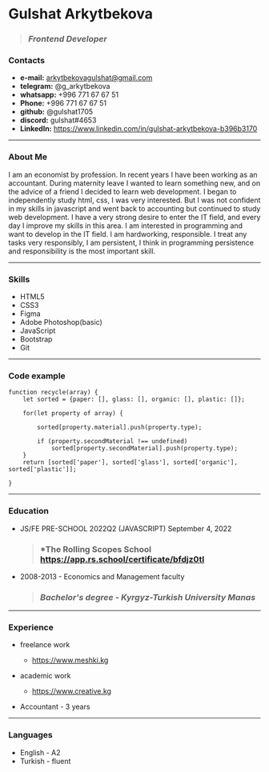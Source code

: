 # Gulshat Arkytbekova

>### *Frontend Developer*


### Contacts
- __e-mail:__ <arkytbekovagulshat@gmail.com>
- __telegram:__ @g_arkytbekova
- __whatsapp:__ +996 771 67 67 51
- __Phone:__ +996 771 67 67 51
- __github:__ @gulshat1705
- __discord:__ gulshat#4653
- __LinkedIn:__ <https://www.linkedin.com/in/gulshat-arkytbekova-b396b3170>

___________

### About Me
I am an economist by profession. In recent years I have been working as an accountant. During maternity leave I wanted to learn something new, and on the advice of a friend I decided to learn web development. I began to independently study html, css, I was very interested. But I was not confident in my skills in javascript and went back to accounting but continued to study web development. I have a very strong desire to enter the IT field, and every day I improve my skills in this area. I am interested in programming and want to develop in the IT field. I am hardworking, responsible. I treat any tasks very responsibly, I am persistent, I think in programming persistence and responsibility is the most important skill.

____________

### Skills
- HTML5
- CSS3
- Figma
- Adobe Photoshop(basic)
- JavaScript
- Bootstrap
- Git

____________

### Code example
```
function recycle(array) {
    let sorted = {paper: [], glass: [], organic: [], plastic: []};

    for(let property of array) {

        sorted[property.material].push(property.type);
        
        if (property.secondMaterial !== undefined)
            sorted[property.secondMaterial].push(property.type);
    }
    return [sorted['paper'], sorted['glass'], sorted['organic'], sorted['plastic']];

}
```
____________

### Education

- JS/FE PRE-SCHOOL 2022Q2 (JAVASCRIPT) September 4, 2022
  >### *The Rolling Scopes School    https://app.rs.school/certificate/bfdjz0tl

- 2008-2013 - Economics and Management faculty 
  >### *Bachelor's degree - Kyrgyz-Turkish University Manas*

____________

### Experience
- freelance work
    - <https://www.meshki.kg>
- academic work
    - <https://www.creative.kg>

- Accountant - 3 years    

____________

### Languages
 - English - A2
 - Turkish - fluent